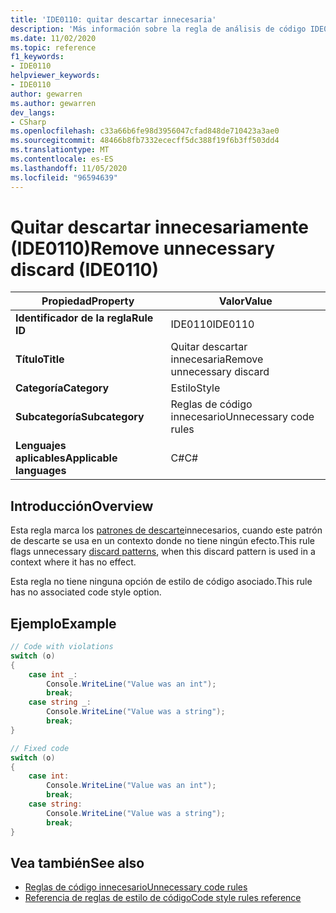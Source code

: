 ```yaml
---
title: 'IDE0110: quitar descartar innecesaria'
description: 'Más información sobre la regla de análisis de código IDE0110: Remove innecesario discard'
ms.date: 11/02/2020
ms.topic: reference
f1_keywords:
- IDE0110
helpviewer_keywords:
- IDE0110
author: gewarren
ms.author: gewarren
dev_langs:
- CSharp
ms.openlocfilehash: c33a66b6fe98d3956047cfad848de710423a3ae0
ms.sourcegitcommit: 48466b8fb7332ececff5dc388f19f6b3ff503dd4
ms.translationtype: MT
ms.contentlocale: es-ES
ms.lasthandoff: 11/05/2020
ms.locfileid: "96594639"
---
```

# <a name="remove-unnecessary-discard-ide0110"></a><span data-ttu-id="50525-103">Quitar descartar innecesariamente (IDE0110)</span><span class="sxs-lookup"><span data-stu-id="50525-103">Remove unnecessary discard (IDE0110)</span></span>

|<span data-ttu-id="50525-104">Propiedad</span><span class="sxs-lookup"><span data-stu-id="50525-104">Property</span></span>|<span data-ttu-id="50525-105">Valor</span><span class="sxs-lookup"><span data-stu-id="50525-105">Value</span></span>|
|-|-|
| <span data-ttu-id="50525-106">**Identificador de la regla**</span><span class="sxs-lookup"><span data-stu-id="50525-106">**Rule ID**</span></span> | <span data-ttu-id="50525-107">IDE0110</span><span class="sxs-lookup"><span data-stu-id="50525-107">IDE0110</span></span> |
| <span data-ttu-id="50525-108">**Título**</span><span class="sxs-lookup"><span data-stu-id="50525-108">**Title**</span></span> | <span data-ttu-id="50525-109">Quitar descartar innecesaria</span><span class="sxs-lookup"><span data-stu-id="50525-109">Remove unnecessary discard</span></span> |
| <span data-ttu-id="50525-110">**Categoría**</span><span class="sxs-lookup"><span data-stu-id="50525-110">**Category**</span></span> | <span data-ttu-id="50525-111">Estilo</span><span class="sxs-lookup"><span data-stu-id="50525-111">Style</span></span> |
| <span data-ttu-id="50525-112">**Subcategoría**</span><span class="sxs-lookup"><span data-stu-id="50525-112">**Subcategory**</span></span> | <span data-ttu-id="50525-113">Reglas de código innecesario</span><span class="sxs-lookup"><span data-stu-id="50525-113">Unnecessary code rules</span></span> |
| <span data-ttu-id="50525-114">**Lenguajes aplicables**</span><span class="sxs-lookup"><span data-stu-id="50525-114">**Applicable languages**</span></span> | <span data-ttu-id="50525-115">C#</span><span class="sxs-lookup"><span data-stu-id="50525-115">C#</span></span> |

## <a name="overview"></a><span data-ttu-id="50525-116">Introducción</span><span class="sxs-lookup"><span data-stu-id="50525-116">Overview</span></span>

<span data-ttu-id="50525-117">Esta regla marca los [patrones de descarte](../../../../_csharplang/proposals/csharp-8.0/patterns.md#discard-pattern)innecesarios, cuando este patrón de descarte se usa en un contexto donde no tiene ningún efecto.</span><span class="sxs-lookup"><span data-stu-id="50525-117">This rule flags unnecessary [discard patterns](../../../../_csharplang/proposals/csharp-8.0/patterns.md#discard-pattern), when this discard pattern is used in a context where it has no effect.</span></span>

<span data-ttu-id="50525-118">Esta regla no tiene ninguna opción de estilo de código asociado.</span><span class="sxs-lookup"><span data-stu-id="50525-118">This rule has no associated code style option.</span></span>

## <a name="example"></a><span data-ttu-id="50525-119">Ejemplo</span><span class="sxs-lookup"><span data-stu-id="50525-119">Example</span></span>

```csharp
// Code with violations
switch (o)
{
    case int _:
        Console.WriteLine("Value was an int");
        break;
    case string _:
        Console.WriteLine("Value was a string");
        break;
}

// Fixed code
switch (o)
{
    case int:
        Console.WriteLine("Value was an int");
        break;
    case string:
        Console.WriteLine("Value was a string");
        break;
}
```

## <a name="see-also"></a><span data-ttu-id="50525-120">Vea también</span><span class="sxs-lookup"><span data-stu-id="50525-120">See also</span></span>

- [<span data-ttu-id="50525-121">Reglas de código innecesario</span><span class="sxs-lookup"><span data-stu-id="50525-121">Unnecessary code rules</span></span>](unnecessary-code-rules.md)
- [<span data-ttu-id="50525-122">Referencia de reglas de estilo de código</span><span class="sxs-lookup"><span data-stu-id="50525-122">Code style rules reference</span></span>](index.md)
